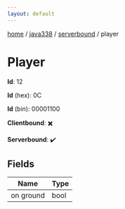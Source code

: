```yaml
---
layout: default
---
```


[home](/)  /  [java338](/protocol/java338)  /  [serverbound](/protocol/java338/serverbound)  /  player

# Player

**Id**: 12

**Id** (hex): 0C

**Id** (bin): 00001100

**Clientbound**: ✖️

**Serverbound**: ✔️

## Fields

Name | Type
---|---
on ground | bool


